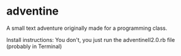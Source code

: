 adventine
=========

A small text adventure originally made for a programming class.


Install instructions:
You don't, you just run the adventineII2.0.rb file (probably in Terminal)
